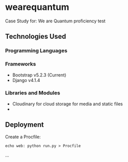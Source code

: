 # wearequantum

Case Study for: We are Quantum proficiency test


## Technologies Used
### Programming Languages


### Frameworks

- Bootstrap v5.2.3 (Current)
- Django v4.1.4

### Libraries and Modules

- Cloudinary for cloud storage for media and static files
- 

## Deployment

Create a Procfile:
```
echo web: python run.py > Procfile
```

...